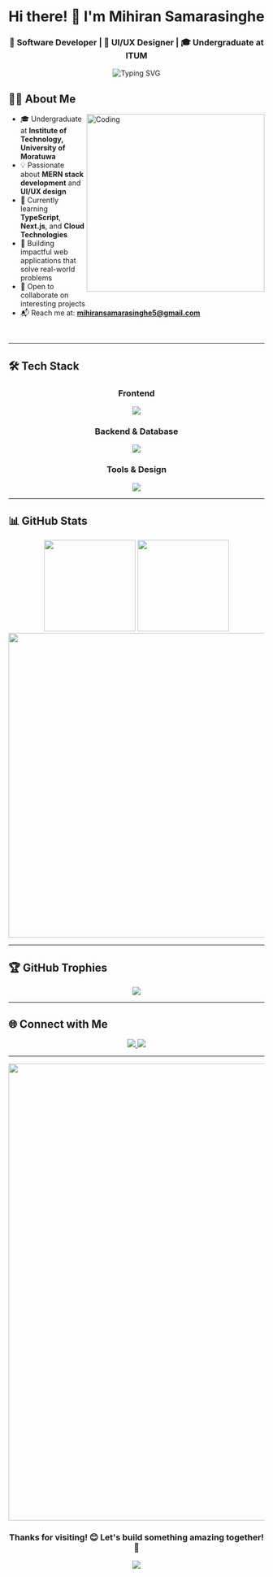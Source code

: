 <div align="center">
  
# Hi there! 👋 I'm Mihiran Samarasinghe

### 🚀 Software Developer | 🎨 UI/UX Designer | 🎓 Undergraduate at ITUM

<p align="center">
  <img src="https://readme-typing-svg.demolab.com?font=Fira+Code&size=22&duration=3000&pause=1000&center=true&vCenter=true&width=600&lines=Building+clean+UIs+%2B+scalable+apps;Exploring+full-stack+development;Passionate+about+design+and+code;Always+learning+new+technologies!" alt="Typing SVG" />
</p>

</div>

## 🧑‍💻 About Me

<img align="right" alt="Coding" width="350" src="https://user-images.githubusercontent.com/74038190/229223263-cf2e4b07-2615-4f87-9c38-e37600f8381a.gif">

- 🎓 Undergraduate at **Institute of Technology, University of Moratuwa**
- 💡 Passionate about **MERN stack development** and **UI/UX design**
- 🌱 Currently learning **TypeScript**, **Next.js**, and **Cloud Technologies**
- 🎯 Building impactful web applications that solve real-world problems
- 🤝 Open to collaborate on interesting projects
- 📬 Reach me at: **mihiransamarasinghe5@gmail.com**

<br clear="both">

---

## 🛠️ Tech Stack

<div align="center">

### Frontend
<p>
  <img src="https://skillicons.dev/icons?i=react,nextjs,html,css,js,ts,tailwind,sass" />
</p>

### Backend & Database
<p>
  <img src="https://skillicons.dev/icons?i=nodejs,express,mongodb,mysql,firebase,python" />
</p>

### Tools & Design
<p>
  <img src="https://skillicons.dev/icons?i=figma,git,github,vscode,postman,aws" />
</p>

</div>

---

## 📊 GitHub Stats

<div align="center">
  
<img src="https://github-readme-stats.vercel.app/api?username=mihiran1&show_icons=true&theme=tokyonight&hide_border=true&count_private=true" height="180">
<img src="https://github-readme-stats.vercel.app/api/top-langs/?username=mihiran1&layout=compact&theme=tokyonight&hide_border=true" height="180">

</div>

<div align="center">
  
<img src="https://github-readme-streak-stats.herokuapp.com/?user=mihiran1&theme=tokyonight&hide_border=true" width="600">

</div>

---


## 🏆 GitHub Trophies

<div align="center">
  
<img src="https://github-profile-trophy.vercel.app/?username=mihiran1&theme=tokyonight&no-frame=true&row=1&column=6" />

</div>

---

## 🌐 Connect with Me

<div align="center">
  
<a href="mailto:mihiransamarasinghe5@gmail.com">
  <img src="https://img.shields.io/badge/Gmail-D14836?style=for-the-badge&logo=gmail&logoColor=white" />
</a>
<a href="https://linkedin.com/in/mihiransamarasinghe">
  <img src="https://img.shields.io/badge/LinkedIn-0077B5?style=for-the-badge&logo=linkedin&logoColor=white" />
</a>

</div>

---

<div align="center">
  
<img src="https://user-images.githubusercontent.com/74038190/213910845-af37a709-8995-40d6-be59-724526e3c3d7.gif" width="900">

### Thanks for visiting! 😊 Let's build something amazing together! 🚀

<img src="https://komarev.com/ghpvc/?username=mihiran1&style=for-the-badge&color=blue" />

</div>
